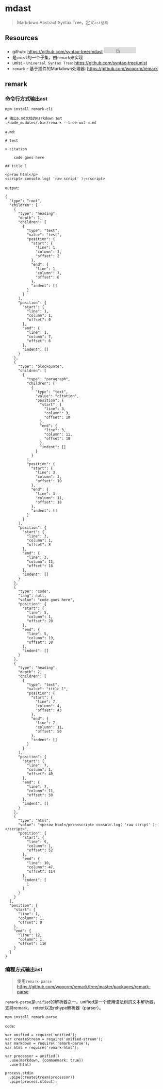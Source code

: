 # mdast

> Markdown Abstract Syntax Tree，定义`ast结构`

## Resources

* github: <https://github.com/syntax-tree/mdast> <iframe src="http://258i.com/gbtn.html?user=syntax-tree&repo=mdast&type=star&count=true" frameborder="0" scrolling="0" width="105px" height="20px"></iframe>
* 是`unist`的一个子集，由`remark`来实现
* unist - `Universal Syntax Tree`: <https://github.com/syntax-tree/unist>
* `remark` - 基于插件的Markdown处理器: <https://github.com/wooorm/remark>

## remark

### 命令行方式输出ast

    npm install remark-cli

    # 输出a.md文档的markdown ast
    ./node_modules/.bin/remark --tree-out a.md

`a.md`:

    # test

    > citation

        code goes here

    ## title 1

    <p>raw html</p>
    <script> console.log( 'raw script' );</script>

`output`:

    {
      "type": "root",
      "children": [
        {
          "type": "heading",
          "depth": 1,
          "children": [
            {
              "type": "text",
              "value": "test",
              "position": {
                "start": {
                  "line": 1,
                  "column": 3,
                  "offset": 2
                },
                "end": {
                  "line": 1,
                  "column": 7,
                  "offset": 6
                },
                "indent": []
              }
            }
          ],
          "position": {
            "start": {
              "line": 1,
              "column": 1,
              "offset": 0
            },
            "end": {
              "line": 1,
              "column": 7,
              "offset": 6
            },
            "indent": []
          }
        },
        {
          "type": "blockquote",
          "children": [
            {
              "type": "paragraph",
              "children": [
                {
                  "type": "text",
                  "value": "citation",
                  "position": {
                    "start": {
                      "line": 3,
                      "column": 3,
                      "offset": 10
                    },
                    "end": {
                      "line": 3,
                      "column": 11,
                      "offset": 18
                    },
                    "indent": []
                  }
                }
              ],
              "position": {
                "start": {
                  "line": 3,
                  "column": 3,
                  "offset": 10
                },
                "end": {
                  "line": 3,
                  "column": 11,
                  "offset": 18
                },
                "indent": []
              }
            }
          ],
          "position": {
            "start": {
              "line": 3,
              "column": 1,
              "offset": 8
            },
            "end": {
              "line": 3,
              "column": 11,
              "offset": 18
            },
            "indent": []
          }
        },
        {
          "type": "code",
          "lang": null,
          "value": "code goes here",
          "position": {
            "start": {
              "line": 5,
              "column": 1,
              "offset": 20
            },
            "end": {
              "line": 5,
              "column": 19,
              "offset": 38
            },
            "indent": []
          }
        },
        {
          "type": "heading",
          "depth": 2,
          "children": [
            {
              "type": "text",
              "value": "title 1",
              "position": {
                "start": {
                  "line": 7,
                  "column": 4,
                  "offset": 43
                },
                "end": {
                  "line": 7,
                  "column": 11,
                  "offset": 50
                },
                "indent": []
              }
            }
          ],
          "position": {
            "start": {
              "line": 7,
              "column": 1,
              "offset": 40
            },
            "end": {
              "line": 7,
              "column": 11,
              "offset": 50
            },
            "indent": []
          }
        },
        {
          "type": "html",
          "value": "<p>raw html</p>\n<script> console.log( 'raw script' );</script>",
          "position": {
            "start": {
              "line": 9,
              "column": 1,
              "offset": 52
            },
            "end": {
              "line": 10,
              "column": 47,
              "offset": 114
            },
            "indent": [
              1
            ]
          }
        }
      ],
      "position": {
        "start": {
          "line": 1,
          "column": 1,
          "offset": 0
        },
        "end": {
          "line": 12,
          "column": 1,
          "offset": 116
        }
      }
    }


### 编程方式输出ast

> 使用`remark-parse` <https://github.com/wooorm/remark/tree/master/packages/remark-parse>

`remark-parse`是`unified`的解析器之一。unified是一个使用语法树的文本解析器，支持remark， retext以及rehype解析器（parser）。

    npm install remark-parse

`code`:

    var unified = require('unified');
    var createStream = require('unified-stream');
    var markdown = require('remark-parse');
    var html = require('remark-html');

    var processor = unified()
      .use(markdown, {commonmark: true})
      .use(html)

    process.stdin
      .pipe(createStream(processor))
      .pipe(process.stdout);

    





